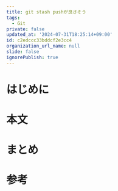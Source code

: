 ```yaml
---
title: git stash pushが良さそう
tags:
  - Git
private: false
updated_at: '2024-07-31T18:25:14+09:00'
id: c2edccc33bddcf2e3cc4
organization_url_name: null
slide: false
ignorePublish: true
---
```


# はじめに

# 本文

# まとめ

# 参考
